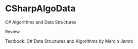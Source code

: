 # CSharpAlgoData

C# Algorithms and Data Structures

Review

Textbook: C# Data Structures and Algorithms by Marcin Jamro
